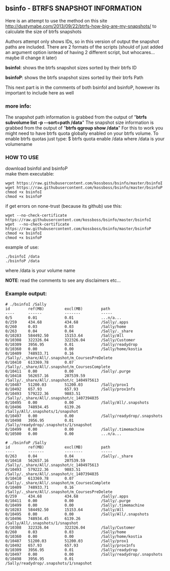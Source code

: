 ## bsinfo - BTRFS SNAPSHOT INFORMATION

Here is an attempt to use the method on this site http://dustymabe.com/2013/09/22/btrfs-how-big-are-my-snapshots/ to calculate the size of btrfs snapshots

Authors attempt only shows IDs, so in this version of output the snapshot paths are included. There are 2 formats of the scripts (should of just added an argument option isntead of having 2 different script, but whocares... maybe ill change it later)

**bsinfoI**: shows the btrfs snapshot sizes sorted by their btrfs ID

**bsinfoP**: shows the btrfs snapshot sizes sorted by their btrfs Path

This next part is in the comments of both bsinfoI and bsinfoP, however its important to include here as well

### more info:
The snapshot path information is grabbed from the output of "**btrfs subvolume list -p --sort=path /data**"
The snapshot size information is grabbed from the output of "**btrfs qgroup show /data**"
For this to work you might need to have btrfs quota globally enabled on your btrfs volume.
To enable btrfs quotas just type:
$ btrfs quota enable /data
where /data is your volumename

### HOW TO USE

download bsinfoI and bsinfoP  
make them executable:

    wget https://raw.githubusercontent.com/kossboss/bsinfo/master/bsinfoI
    wget https://raw.githubusercontent.com/kossboss/bsinfo/master/bsinfoP
    chmod +x bsinfoI
    chmod +x bsinfoP

if get errors on none-trust (because its github) use this:

    wget --no-check-certificate https://raw.githubusercontent.com/kossboss/bsinfo/master/bsinfoI
    wget  --no-check-certificate https://raw.githubusercontent.com/kossboss/bsinfo/master/bsinfoP
    chmod +x bsinfoI
    chmod +x bsinfoP
    
example of use:

    ./bsinfoI /data
    ./bsinfoP /data

where /data is your volume name

**NOTE**: read the comments to see any disclaimers etc...

### Example output:

    # ./bsinfoI /Sally
    id        ref(MB)         excl(MB)        path
    ----      ------          -------         -----
    0/5       0.01            0.01            ...n/a...
    0/259     434.68          434.68          /Sally/.apps
    0/260     0.03            0.03            /Sally/home
    0/263     0.04            0.04            /Sally/._share
    0/10283   584492.50       15153.64        /Sally/All
    0/10308   322326.04       322326.04       /Sally/Customer
    0/10309   3956.95         0.01            /Sally/readydrop
    0/10360   0.00            0.00            /Sally/home/kostia
    0/10409   748933.71       0.16                /Sally/._share/All/.snapshot/m_CoursesPreDelete
    0/10410   613369.78       0.07            /Sally/._share/All/.snapshot/m_CoursesComplete
    0/10411   0.00            0.00            /Sally/.purge
    0/10418   562657.16       207539.59       /Sally/._share/All/.snapshot/c_1404975613
    0/10487   51200.03        51200.03        /Sally/prox1
    0/10492   657.93          657.93          /Sally/prox1nfs
    0/10493   579222.36       9883.51         /Sally/._share/All/.snapshot/c_1407394835
    0/10495   0.00            0.00            /Sally/All/.snapshots
    0/10496   748934.45       6139.26         /Sally/All/.snapshots/1/snapshot
    0/10497   0.00            0.00            /Sally/readydrop/.snapshots
    0/10498   3956.95         0.01            /Sally/readydrop/.snapshots/1/snapshot
    0/10499   0.00            0.00            /Sally/.timemachine
    0/10500   0.00            0.00            ...n/a...

    # ./bsinfoP /Sally
    id        ref(MB)         excl(MB)        path
    ----      -------         --------        -----
    0/263     0.04            0.04            /Sally/._share
    0/10418   562657.16       207539.59       /Sally/._share/All/.snapshot/c_1404975613
    0/10493   579222.36       9883.51         /Sally/._share/All/.snapshot/c_1407394835
    0/10410   613369.78       0.07            /Sally/._share/All/.snapshot/m_CoursesComplete
    0/10409   748933.71       0.16            /Sally/._share/All/.snapshot/m_CoursesPreDelete
    0/259     434.68          434.68          /Sally/.apps
    0/10411   0.00            0.00            /Sally/.purge
    0/10499   0.00            0.00            /Sally/.timemachine
    0/10283   584492.50       15153.64        /Sally/All
    0/10495   0.00            0.00            /Sally/All/.snapshots
    0/10496   748934.45       6139.26         /Sally/All/.snapshots/1/snapshot
    0/10308   322326.04       322326.04       /Sally/Customer
    0/260     0.03            0.03            /Sally/home
    0/10360   0.00            0.00            /Sally/home/kostia
    0/10487   51200.03        51200.03        /Sally/prox1
    0/10492   657.93          657.93          /Sally/prox1nfs
    0/10309   3956.95         0.01            /Sally/readydrop
    0/10497   0.00            0.00            /Sally/readydrop/.snapshots
    0/10498   3956.95         0.01            /Sally/readydrop/.snapshots/1/snapshot

